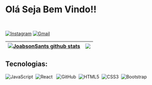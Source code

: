 # Olá Seja Bem Vindo!!
&nbsp;

[![Instagram](https://img.shields.io/badge/Instagram-E4405F?style=for-the-badge&logo=instagram&logoColor=white)](https://www.instagram.com/jose_joabson/)
[![Gmail](https://img.shields.io/badge/Gmail-D14836?style=for-the-badge&logo=gmail&logoColor=white)](https://mail.google.com/mail/u/0/#inbox?compose=CllgCKCBBdqkKnBPqXKqFNNPpHppKRQcGlzrKJbKCRRXXnBflqPKfdfpKdLgwWnNLMVpQnlDWrL)

| <a href="https://github.com/joabsonSants/github-readme-stats"><img align="center" src="https://github-readme-stats.vercel.app/api?username=joabsonSants&show_icons=true&include_all_commits=true&theme=buefy&hide_border=true" alt="JoabsonSants github stats" /></a> | <a href="https://github.com/joabsonSants/github-readme-stats"><img align="center" src="https://github-readme-stats.vercel.app/api/top-langs/?username=joabsonSants&layout=compact&theme=buefy&hide_border=true" /></a> |
| ------------- | ------------- |


 ## Tecnologias:

<div>
 
  <img align="center" alt="JavaScript" src="https://img.shields.io/badge/JavaScript-F7DF1E?style=for-the-badge&logo=javascript&logoColor=black" />&nbsp;
  <img align="center" alt="React" src="https://img.shields.io/badge/React-20232A?style=for-the-badge&logo=react&logoColor=61DAFB" /> &nbsp;
  <img align="center" alt="GitHub" src="https://img.shields.io/badge/GitHub-100000?style=for-the-badge&logo=github&logoColor=white" />&nbsp;
  <img align="center" alt="HTML5" src="https://img.shields.io/badge/HTML5-E34F26?style=for-the-badge&logo=html5&logoColor=white" />&nbsp;
  <img align="center" alt="CSS3" src="https://img.shields.io/badge/CSS3-1572B6?style=for-the-badge&logo=css3&logoColor=white" />&nbsp;
  <img align="center" alt="Bootstrap" src="https://img.shields.io/badge/Bootstrap-563D7C?style=for-the-badge&logo=bootstrap&logoColor=white" />

</div>

    

